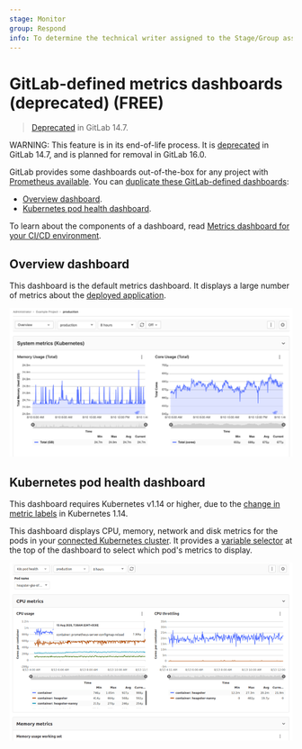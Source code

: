 ```yaml
---
stage: Monitor
group: Respond
info: To determine the technical writer assigned to the Stage/Group associated with this page, see https://about.gitlab.com/handbook/product/ux/technical-writing/#assignments
---
```


# GitLab-defined metrics dashboards (deprecated) **(FREE)**

> [Deprecated](https://gitlab.com/gitlab-org/gitlab/-/issues/346541) in GitLab 14.7.

WARNING:
This feature is in its end-of-life process. It is [deprecated](https://gitlab.com/gitlab-org/gitlab/-/issues/346541)
in GitLab 14.7, and is planned for removal in GitLab 16.0.

GitLab provides some dashboards out-of-the-box for any project with
[Prometheus available](../../../user/project/integrations/prometheus.md). You can
[duplicate these GitLab-defined dashboards](index.md#duplicate-a-gitlab-defined-dashboard):

- [Overview dashboard](#overview-dashboard).
- [Kubernetes pod health dashboard](#kubernetes-pod-health-dashboard).

To learn about the components of a dashboard, read
[Metrics dashboard for your CI/CD environment](../index.md).

## Overview dashboard

This dashboard is the default metrics dashboard. It displays a large number of
metrics about the [deployed application](../index.md#configure-prometheus-to-gather-metrics).

![Example of metrics dashboard](../img/example-dashboard_v13_3.png)

## Kubernetes pod health dashboard

This dashboard requires Kubernetes v1.14 or higher, due to the
[change in metric labels](https://github.com/kubernetes/kubernetes/pull/69099)
in Kubernetes 1.14.

This dashboard displays CPU, memory, network and disk metrics for the pods in your
[connected Kubernetes cluster](../../../user/infrastructure/clusters/index.md). It provides a
[variable selector](templating_variables.md#metric_label_values-variable-type)
at the top of the dashboard to select which pod's metrics to display.

![Kubernetes pod health dashboard](img/k8s_pod_health_dashboard_v13_3.png)

